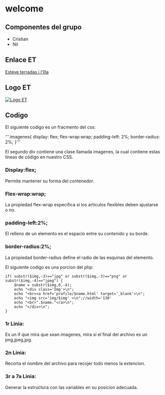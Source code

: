 # welcome

## Componentes del grupo

- Cristian
- Nil

## Enlace ET
[Esteve terradas i l'Illa](http://www.iesesteveterradas.cat/)
## Logo ET
[![Logo ET](http://4.bp.blogspot.com/_O8rcaBdiO70/SwvL-vVUhxI/AAAAAAAAACY/17TY3jyzRrc/S150/log.jpg)](http://www.iesesteveterradas.cat/)
## Codigo

El siguiente codigo es un fracmento del css:

'''.imagenes{
  display: flex;
  flex-wrap:wrap;
  padding-left: 2%;
  border-radius: 2%;
}'''

El segundo div contiene una clase llamada imagenes, la cual contiene estas líneas de código en nuestro CSS.

### Display:flex; 
Permite mantener su forma del contenedor.
### Flex-wrap:wrap; 
La propiedad flex-wrap especifica si los artículos flexibles deben ajustarse o no.
### padding-left:2%;
El relleno de un elemento es el espacio entre su contenido y su borde.
### border-radius:2%;
La propiedad border-radius define el radio de las esquinas del elemento. 

El siguiente codigo es una porcion del php:

```
if( substr($img,-3)=="jpg" or substr($img,-3)=="png" or substr($img,-4)=="jpeg") {
	$name = substr($img,0,-4);
	echo "<div class='Img'>\n";
	echo "<br><a href='profile/$name.html' target='_blank'>\n";
	echo "<img src='img/$img' >\n";//width='130'
	echo "<br>".$name."</a>\n";
	echo "</div>\n";				
}
```
### 1r Linia:
Es un if que mira que sean imagenes, mira si el final del archivo es un png,jpeg,jpg.
### 2n Linia:
Recorta el nombre del archivo para recojer todo menos la extencion.
### 3r a 7a Linia:
Generar la estructura con las variables en su posicion adecuada.